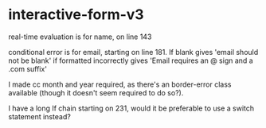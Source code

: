 # interactive-form-v3

real-time evaluation is for name, on line 143

conditional error is for email, starting on line 181. If blank gives 'email should not be blank'
if formatted incorrectly gives 'Email requires an @ sign and a .com suffix'

I made cc month and year required, as there's an border-error class available (though it doesn't seem required to do so?).

I have a long If chain starting on 231, would it be preferable to use a switch statement instead?
